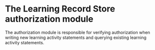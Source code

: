 # The Learning Record Store authorization module

The authorization module is responsible for verifying authorization when
writing new learning activity statements and querying existing learning
activity statements.